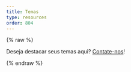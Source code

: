 ```yaml
---
title: Temas
type: resources
order: 804
---
```

{% raw %}
<div id="themes">
  <section v-for="partner in partners" :key="partner.name" class="partner-wrapper">
    <partner-component :partner="partner"></partner-component>
  </section>

  <p>
    Deseja destacar seus temas aqui?
    <a href="mailto:evan@vuejs.org?subject=Theme+affiliation">Contate-nos</a>!
  </p>
</div>

<script type="text/template" id="partnerTemplate">
  <div>
    <h2 :id="partner.name">{{partner.name}}</h2>
    <blockquote class="theme-partner-description" v-html="partnerDescription"></blockquote>
    <div class="themes-grid">
      <div v-for="product in partner.products" :key="product.name" class="item-preview">
        <a class="item-preview-img" :href="product.url" rel="sponsored">
          <img :src="product.image" :alt="`${product.name} - ${product.description}`" loading="lazy">
        </a>
        <div class="item-preview-name-container">
          <h3 class="item-preview-name" :class="{'free': product.price === 0}">
            {{product.name}}
          </h3>
          <b v-if="product.price" class="item-preview-price">${{product.price}}</b>
        </div>
        <div class="item-preview-description">{{product.description}}</div>
      </div>
      <div class="see-more-container">
        <a :href="partner.seeMoreUrl" class="button white see-more-link">Veja Mais Temas da {{partner.name}}</a>
      </div>
    </div>
  </div>
</script>

<script>
var mdConverter = new showdown.Converter()

Vue.component('partner-component', {
  template: document.getElementById('partnerTemplate').innerHTML,
  props: {
    partner: {
      type: Object,
      required: true
    }
  },
  computed: {
    partnerDescription: function () {
      return mdConverter.makeHtml(this.partner.description)
    }
  }
})

const app = new Vue({
  el: '#themes',
  data: function () {
    return {
      partners: themeData
    }
  }
})
</script>
{% endraw %}
